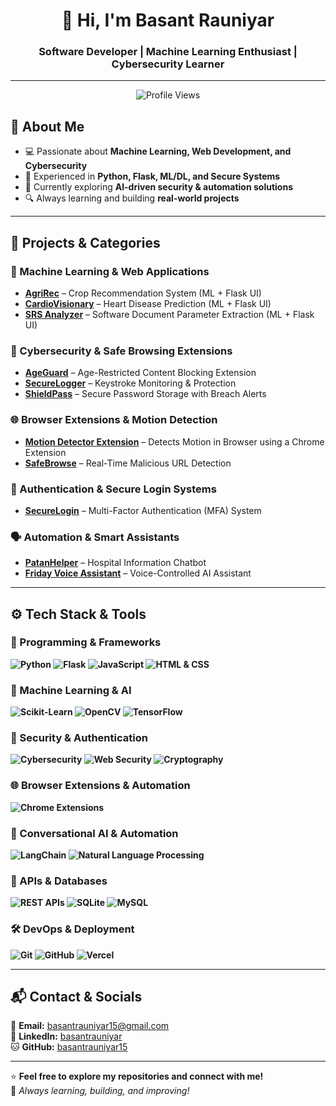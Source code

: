 <h1 align="center">👋 Hi, I'm Basant Rauniyar</h1>
<h3 align="center">Software Developer | Machine Learning Enthusiast | Cybersecurity Learner</h3>

---
<p align="center">
  <img src="https://komarev.com/ghpvc/?username=basantrauniyar15&label=Profile%20Views&color=blue&style=plastic" alt="Profile Views" />
</p>

## 🔹 About Me
- 💻 Passionate about **Machine Learning, Web Development, and Cybersecurity**  
- 🚀 Experienced in **Python, Flask, ML/DL, and Secure Systems**  
- 🎯 Currently exploring **AI-driven security & automation solutions**  
- 🔍 Always learning and building **real-world projects**  

---

## 🚀 Projects & Categories

### 🧠 Machine Learning & Web Applications
- [**AgriRec**](https://github.com/basantrauniyar15/AgriRec-Decision-Tree-Based-Agricultural-Crop-Recommendation-with-Web-Platform-Integration) – Crop Recommendation System (ML + Flask UI)  
- [**CardioVisionary**](https://github.com/basantrauniyar15/CardioVisionary-Boosting-Based-Cardiac-Disease-Prediction-using-ML-Techniques) – Heart Disease Prediction (ML + Flask UI)  
- [**SRS Analyzer**](https://github.com/basantrauniyar15/Software-Requirement-Specification-Document-Analysis-and-Parameter-Identification-Using-ML) – Software Document Parameter Extraction (ML + Flask UI)  

### 🔐 Cybersecurity & Safe Browsing Extensions
- [**AgeGuard**](https://github.com/basantrauniyar15/AgeGuard-Advanced-18-Content-Blocking-and-Safe-Browsing-Extension) – Age-Restricted Content Blocking Extension  
- [**SecureLogger**](https://github.com/basantrauniyar15/SecureLogger-AI-Enhanced-Keystroke-Monitoring-Protection) – Keystroke Monitoring & Protection  
- [**ShieldPass**](https://github.com/basantrauniyar15/ShieldPass-Secure-Password-Storage-with-Real-Time-Breach-Warnings) – Secure Password Storage with Breach Alerts  

### 🌐 Browser Extensions & Motion Detection
- [**Motion Detector Extension**](https://github.com/basantrauniyar15/Motion-Detector-Chrome-Extension) – Detects Motion in Browser using a Chrome Extension  
- [**SafeBrowse**](https://github.com/basantrauniyar15/SafeBrowse-Real-Time-Malicious-URL-Detector) – Real-Time Malicious URL Detection  

### 🔑 Authentication & Secure Login Systems
- [**SecureLogin**](https://github.com/basantrauniyar15/Secure-Login-System-with-Multi-Factor-Authentication-MFA-Using-Flask) – Multi-Factor Authentication (MFA) System  

### 🗣 Automation & Smart Assistants
- [**PatanHelper**](https://github.com/basantrauniyar15/PatanHelper) – Hospital Information Chatbot  
- [**Friday Voice Assistant**](https://github.com/basantrauniyar15/Friday-Voice-Assistant) – Voice-Controlled AI Assistant  

---
## ⚙️ Tech Stack & Tools  

### 🚀 Programming & Frameworks  
**![Python](https://img.shields.io/badge/Python-3776AB?style=for-the-badge&logo=python&logoColor=white)  ![Flask](https://img.shields.io/badge/Flask-000000?style=for-the-badge&logo=flask&logoColor=white)  ![JavaScript](https://img.shields.io/badge/JavaScript-F7DF1E?style=for-the-badge&logo=javascript&logoColor=black)  ![HTML & CSS](https://img.shields.io/badge/HTML%20%26%20CSS-E34F26?style=for-the-badge&logo=html5&logoColor=white)**  

### 🤖 Machine Learning & AI  
**![Scikit-Learn](https://img.shields.io/badge/Scikit--Learn-F7931E?style=for-the-badge&logo=scikit-learn&logoColor=white)  ![OpenCV](https://img.shields.io/badge/OpenCV-5C3EE8?style=for-the-badge&logo=opencv&logoColor=white)  ![TensorFlow](https://img.shields.io/badge/TensorFlow-FF6F00?style=for-the-badge&logo=tensorflow&logoColor=white)**  

### 🔐 Security & Authentication  
**![Cybersecurity](https://img.shields.io/badge/Cybersecurity-232F3E?style=for-the-badge&logo=hackthebox&logoColor=white)  ![Web Security](https://img.shields.io/badge/Web%20Security-FF5733?style=for-the-badge&logo=web-security&logoColor=white)  ![Cryptography](https://img.shields.io/badge/Cryptography-6A1B9A?style=for-the-badge&logo=security&logoColor=white)**  

### 🌐 Browser Extensions & Automation  
**![Chrome Extensions](https://img.shields.io/badge/Chrome%20Extensions-4285F4?style=for-the-badge&logo=googlechrome&logoColor=white)**  

### 🤖 Conversational AI & Automation  
**![LangChain](https://img.shields.io/badge/LangChain-FF9900?style=for-the-badge&logo=langchain&logoColor=white)  ![Natural Language Processing](https://img.shields.io/badge/NLP-1E88E5?style=for-the-badge&logo=ai&logoColor=white)**  

### 📡 APIs & Databases  
**![REST APIs](https://img.shields.io/badge/RESTful%20APIs-008000?style=for-the-badge&logo=api&logoColor=white)  ![SQLite](https://img.shields.io/badge/SQLite-07405E?style=for-the-badge&logo=sqlite&logoColor=white)  ![MySQL](https://img.shields.io/badge/MySQL-4479A1?style=for-the-badge&logo=mysql&logoColor=white)**  

### 🛠 DevOps & Deployment  
**![Git](https://img.shields.io/badge/Git-F05032?style=for-the-badge&logo=git&logoColor=white)  ![GitHub](https://img.shields.io/badge/GitHub-181717?style=for-the-badge&logo=github&logoColor=white)  ![Vercel](https://img.shields.io/badge/Vercel-000000?style=for-the-badge&logo=vercel&logoColor=white)**  

---

## 📬 Contact & Socials  
📧 **Email:** [basantrauniyar15@gmail.com](mailto:basantrauniyar15@gmail.com)  
💼 **LinkedIn:** [basantrauniyar](https://www.linkedin.com/in/basantrauniyar/)  
🐱 **GitHub:** [basantrauniyar15](https://github.com/basantrauniyar15)  

---

⭐ **Feel free to explore my repositories and connect with me!**  
🚀 *Always learning, building, and improving!*  
